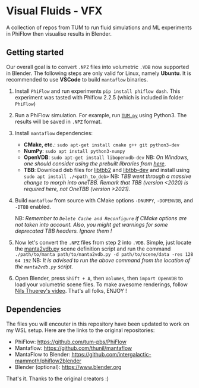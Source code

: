 # Visual Fluids - VFX

A collection of repos from TUM to run fluid simulations and ML experiments in PhiFlow then visualise results in Blender.


## Getting started

Our overall goal is to convert `.NPZ` files into volumetric `.VDB` now supported in Blender. The following steps are only valid for Linux, namely __Ubuntu__. It is recommended to use __VSCode__ to build `mantaflow` binaries.

1. Install `PhiFlow` and run experiments
    `
    pip install phiflow dash
    `. This experiment was tasted with Phiflow 2.2.5 (which is included in folder `PhiFlow`)

2. Run a PhiFlow simulation. For example, run [`TUM.py`](./phiflow2blender/tutorial/TUM.py) using Python3. The results will be saved in `.NPZ` format.

3. Install `mantaflow` dependencies:
    - __CMake, etc.__: 
        `
        sudo apt-get install cmake g++ git python3-dev
        `
    - __NumPy__: 
        `
        sudo apt install python3-numpy
        `
    - __OpenVDB__: 
        `
        sudo apt-get install libopenvdb-dev
        `
        NB: _On Windows, one should consider using the prebuilt libraries from [here](http://mantaflow.com/download/openvdb.zip)_.
    - __TBB__: Download deb files for [libtbb2](https://packages.ubuntu.com/focal/libtbb2) and [libtbb-dev](https://packages.ubuntu.com/focal/libtbb-dev) and install using 
        `
        sudo apt install ./<path_to_deb>
        `
        NB: _TBB went through a massive change to morph into oneTBB. Remark that TBB (version <2020) is required here, not OneTBB (version >2021)._

4. Build `mantaflow` from source with CMake options `-DNUMPY`, `-DOPENVDB`, and `-DTBB` enabled.

    NB: _Remember to `Delete Cache and Reconfigure` if CMake options are not taken into account. Also, you might get warnings for some deprecated TBB headers. Ignore them !_

5. Now let's convert the `.NPZ` files from step 2 into `.VDB`. Simple, just locate the [manta2vdb.py](./phiflow2blender/tutorial/manta2vdb.py) scene definition script and run the command 
    `
    ./path/to/manta path/to/manta2vdb.py -d path/to/scene/data -res 128 64 192
    `
    NB: _It is advised to run the above command from the location of the `manta2vdb.py` script._

6. Open Blender, press `Shift + A`, then `Volumes`, then `import OpenVDB` to load your volumetric scene files. To make awesome renderings, follow [Nils Thuerey's video](https://youtu.be/xI1ARz4ZSQU). That's all folks, ENJOY !



## Dependencies

The files you will encouter in this repository have been updated to work on my WSL setup. Here are the links to the original repositories: 
- PhiFlow: https://github.com/tum-pbs/PhiFlow
- Mantaflow: https://github.com/thunil/mantaflow
- MantaFlow to Blender: https://github.com/intergalactic-mammoth/phiflow2blender
- Blender (optional): https://www.blender.org

That's it. Thanks to the original creators :)
